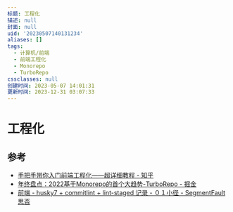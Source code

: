 ```yaml
---
标题: 工程化
描述: null
封面: null
uid: '20230507140131234'
aliases: []
tags:
  - 计算机/前端
  - 前端工程化
  - Monorepo
  - TurboRepo
cssclasses: null
创建时间: 2023-05-07 14:01:31
更新时间: 2023-12-31 03:07:33
---
```


# 工程化

## 参考

- [手把手带你入门前端工程化——超详细教程 - 知乎](https://zhuanlan.zhihu.com/p/276458191)
- [年终盘点：2022基于Monorepo的首个大趋势-TurboRepo - 掘金](https://juejin.cn/post/7051929587852247077)
- [前端 - husky7 + commitlint + lint-staged 记录 - ０１小径 - SegmentFault 思否](https://segmentfault.com/a/1190000040418948)
